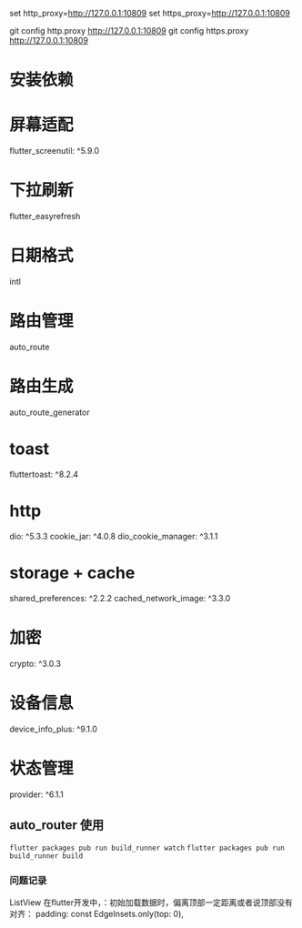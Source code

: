 set http_proxy=http://127.0.0.1:10809
set https_proxy=http://127.0.0.1:10809

git config http.proxy http://127.0.0.1:10809
git config https.proxy http://127.0.0.1:10809

# 安装依赖
# 屏幕适配
flutter_screenutil: ^5.9.0
# 下拉刷新
flutter_easyrefresh
# 日期格式
intl
# 路由管理
auto_route

# 路由生成
auto_route_generator

# toast
fluttertoast: ^8.2.4
# http
dio: ^5.3.3
cookie_jar: ^4.0.8
dio_cookie_manager: ^3.1.1

# storage + cache
shared_preferences: ^2.2.2
cached_network_image: ^3.3.0

# 加密
crypto: ^3.0.3
# 设备信息
device_info_plus: ^9.1.0
# 状态管理
provider: ^6.1.1



## auto_router 使用 
`flutter packages pub run build_runner watch`
`flutter packages pub run build_runner build`



### 问题记录
ListView
在flutter开发中，：初始加载数据时，偏离顶部一定距离或者说顶部没有对齐：
padding: const EdgeInsets.only(top: 0),